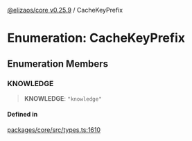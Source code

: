 [@elizaos/core v0.25.9](../index.md) / CacheKeyPrefix

# Enumeration: CacheKeyPrefix

## Enumeration Members

### KNOWLEDGE

> **KNOWLEDGE**: `"knowledge"`

#### Defined in

[packages/core/src/types.ts:1610](https://github.com/elizaOS/eliza/blob/main/packages/core/src/types.ts#L1610)
